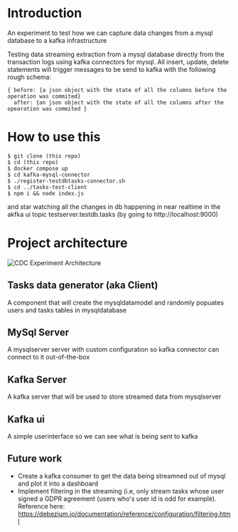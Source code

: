 # Introduction
An experiment to test how we can capture data changes from a mysql database to a kafka infrastructure

Testing data streaming extraction from a mysql database directly from the transaction logs using kafka connectors for mysql. All insert, update, delete statements will trigger messages to be send to kafka with the following rough schema:
``` 
{ before: {a json object with the state of all the columns before the operation was commited}
  after: {an json object with the state of all the columns after the opearation was commited }
```

# How to use this
```
$ git clone (this repo)
$ cd (this repo)
$ docker compose up
$ cd kafka-mysql-connector
$ ./register-testdbtasks-connector.sh
$ cd ../tasks-test-client
$ npm i && node index.js
```
and star watching all the changes in db happening in near realtime in the akfka ui topic testserver.testdb.tasks (by going to http://localhost:9000)

# Project architecture
![CDC Experiment Architecture](https://user-images.githubusercontent.com/19814911/123679784-d26f9780-d83f-11eb-98fa-a9d1ffff0533.png)


## Tasks data generator (aka Client)
A component that will create the mysqldatamodel and randomly popuates users and tasks tables in mysqldatabase


## MySql Server
A mysqlserver server with custom configuration so kafka connector can connect to it out-of-the-box 

## Kafka Server
A kafka server that will be used to store streamed data from mysqlserver

## Kafka ui
A simple userinterface so we can see what is being sent to kafka

## Future work
- Create a kafka consumer to get the data being streamned out of mysql and plot it into a dashboard
- Implement filtering in the streaming (i.e, only stream tasks whose user signed a GDPR agreement (users who's user id is odd for example). Reference here: https://debezium.io/documentation/reference/configuration/filtering.html
